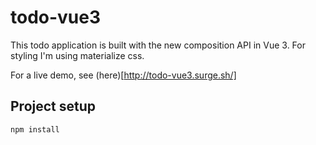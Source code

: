# todo-vue3

This todo application is built with the new composition API in Vue 3. For styling I'm using materialize css.

For a live demo, see (here)[http://todo-vue3.surge.sh/]

## Project setup
```
npm install
```
